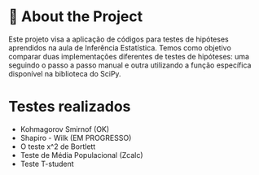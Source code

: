 # 📗 About the Project
Este projeto visa a aplicação de códigos para testes de hipóteses aprendidos na aula de Inferência Estatística. Temos como objetivo comparar duas implementações diferentes de testes de hipóteses: uma seguindo o passo a passo manual e outra utilizando a função específica disponível na biblioteca do SciPy.

# Testes realizados
- Kohmagorov Smirnof (OK)
- Shapiro - Wilk (EM PROGRESSO)
- O teste x^2 de Bortlett
- Teste de Média Populacional (Zcalc)
- Teste T-student
